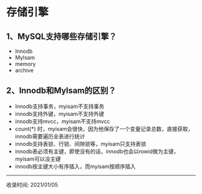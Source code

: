 # 存储引擎

## 1、MySQL支持哪些存储引擎？

- Innodb
- MyIsam
- memory
- archive

## 2、Innodb和MyIsam的区别？

- Innodb支持事务，myisam不支持事务
- innodb支持外键，myisam不支持外键
- innodb支持mvcc，myisam不支持mvcc
- count(*) 时，myisam会很快，因为他保存了一个变量记录总数，直接获取，innodb需要遍历全表进行统计
- innodb支持表锁、行锁、间隙锁等，myisam只支持表锁
- innodb表必须有主键，即使没有的话，innodb也会以rowid做为主键，myisam可以没主键
- innodb按主键大小有序插入，而myisam按顺序插入

---
收录时间: 2021/01/05

<Vssue :title="$title" />